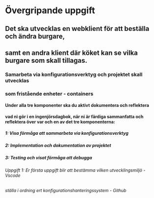# Övergripande uppgift

## Det ska utvecklas en webklient för att beställa och ändra burgare, 
## samt en andra klient där köket kan se vilka burgare som skall tillagas.

### Samarbeta via konfigurationsverktyg och projektet skall utvecklas 
### som fristående enheter - containers

#### Under alla tre komponenter ska du aktivt dokumentera och reflektera 
#### vad ni gör i en ingenjörsdagbok, när ni är färdiga sammanfatta och reflektera över var och en av det tre komponenterna:

##### 1: Visa förmåga att sammarbeta via konfigurationsverktyg
##### 2: Implementation och dokumentation av projektet
##### 3: Testing och visat förmåga att debugga

###### Uppgift 1: Er första uppgift blir att bestämma vilken utvecklingsmiljö - Vscode
###### ställa i ordning ert konfigurationshanteringssystem - Github
###
